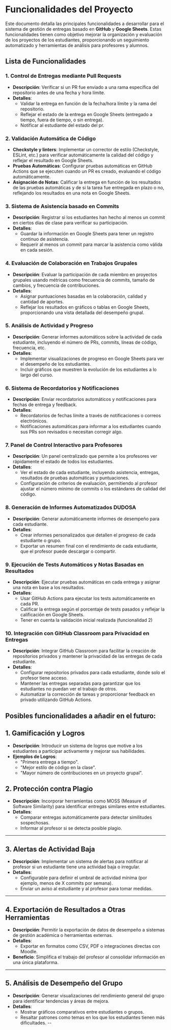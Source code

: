# Funcionalidades del Proyecto

Este documento detalla las principales funcionalidades a desarrollar para el sistema de gestión de entregas basado en **GitHub** y **Google Sheets**. Estas funcionalidades tienen como objetivo mejorar la organización y evaluación de los proyectos de los estudiantes, proporcionando un seguimiento automatizado y herramientas de análisis para profesores y alumnos.

## Lista de Funcionalidades

### 1. Control de Entregas mediante Pull Requests
   - **Descripción**: Verificar si un PR fue enviado a una rama específica del repositorio antes de una fecha y hora límite.
   - **Detalles**:
     - Validar la entrega en función de la fecha/hora límite y la rama del repositorio.
     - Reflejar el estado de la entrega en Google Sheets (entregado a tiempo, fuera de tiempo, o sin entrega).
     - Notificar al estudiante del estado del pr.

### 2. Validación Automática de Código
   - **Checkstyle y linters**: Implementar un corrector de estilo (Checkstyle, ESLint, etc.) para verificar automáticamente la calidad del código y reflejar el resultado en Google Sheets.
   - **Pruebas Automáticas**: Configurar pruebas automáticas en GitHub Actions que se ejecuten cuando un PR es creado, evaluando el código automáticamente.
   - **Asignación de Notas**: Calificar la entrega en función de los resultados de las pruebas automáticas y de si la tarea fue entregada en plazo o no, reflejando los resultados en una nota en Google Sheets.

### 3. Sistema de Asistencia basado en Commits
   - **Descripción**: Registrar si los estudiantes han hecho al menos un commit en ciertos días de clase para verificar su participación.
   - **Detalles**:
     - Guardar la información en Google Sheets para tener un registro continuo de asistencia.
     - Requerir al menos un commit para marcar la asistencia como válida en cada sesión.

### 4. Evaluación de Colaboración en Trabajos Grupales
   - **Descripción**: Evaluar la participación de cada miembro en proyectos grupales usando métricas como frecuencia de commits, tamaño de cambios, y frecuencia de contribuciones.
   - **Detalles**:
     - Asignar puntuaciones basadas en la colaboración, calidad y cantidad de aportes.
     - Reflejar los resultados en gráficos o tablas en Google Sheets, proporcionando una vista detallada del desempeño grupal.

### 5. Análisis de Actividad y Progreso
   - **Descripción**: Generar informes automáticos sobre la actividad de cada estudiante, incluyendo el número de PRs, commits, líneas de código, frecuencia, etc.
   - **Detalles**:
     - Implementar visualizaciones de progreso en Google Sheets para ver el desempeño de los estudiantes.
     - Incluir gráficos que muestren la evolución de los estudiantes a lo largo del curso.

### 6. Sistema de Recordatorios y Notificaciones
   - **Descripción**: Enviar recordatorios automáticos y notificaciones para fechas de entrega y feedback.
   - **Detalles**:
     - Recordatorios de fechas límite a través de notificaciones o correos electrónicos.
     - Notificaciones automáticas para informar a los estudiantes cuando sus PRs son revisados o necesitan corregir algo.

### 7. Panel de Control Interactivo para Profesores
   - **Descripción**: Un panel centralizado que permite a los profesores ver rápidamente el estado de todos los estudiantes.
   - **Detalles**:
     - Ver el estado de cada estudiante, incluyendo asistencia, entregas, resultados de pruebas automáticas y puntuaciones.
     - Configuración de criterios de evaluación, permitiendo al profesor ajustar el número mínimo de commits o los estándares de calidad del código.

### 8. Generación de Informes Automatizados DUDOSA
   - **Descripción**: Generar automáticamente informes de desempeño para cada estudiante.
   - **Detalles**:
     - Crear informes personalizados que detallen el progreso de cada estudiante o grupo.
     - Exportar un resumen final con el rendimiento de cada estudiante, que el profesor puede descargar o compartir.

### 9. Ejecución de Tests Automáticos y Notas Basadas en Resultados
   - **Descripción**: Ejecutar pruebas automáticas en cada entrega y asignar una nota en base a los resultados.
   - **Detalles**:
     - Usar GitHub Actions para ejecutar los tests automáticamente en cada PR.
     - Calificar la entrega según el porcentaje de tests pasados y reflejar la calificación en Google Sheets.
     - Tener en cuenta la validación inicial realizada (funcionalidad 2)

### 10. Integración con GitHub Classroom para Privacidad en Entregas
   - **Descripción**: Integrar GitHub Classroom para facilitar la creación de repositorios privados y mantener la privacidad de las entregas de cada estudiante.
   - **Detalles**:
     - Configurar repositorios privados para cada estudiante, donde solo el profesor tiene acceso.
     - Mantener las entregas separadas para garantizar que los estudiantes no puedan ver el trabajo de otros.
     - Automatizar la corrección de tareas y proporcionar feedback en privado utilizando GitHub Actions.
    
## Posibles funcionalidades a añadir en el futuro:

## 1. **Gamificación y Logros**
   - **Descripción**: Introducir un sistema de logros que motive a los estudiantes a participar activamente y mejorar sus habilidades.
   - **Ejemplos de Logros**:
     - "Primera entrega a tiempo".
     - "Mejor estilo de código en la clase".
     - "Mayor número de contribuciones en un proyecto grupal".

## 2. **Protección contra Plagio**
   - **Descripción**: Incorporar herramientas como MOSS (Measure of Software Similarity) para identificar entregas similares entre estudiantes.
   - **Detalles**:
     - Comparar entregas automáticamente para detectar similitudes sospechosas.
     - Informar al profesor si se detecta posible plagio.

---


## 3. **Alertas de Actividad Baja**
   - **Descripción**: Implementar un sistema de alertas para notificar al profesor si un estudiante tiene una actividad baja o irregular.
   - **Detalles**:
     - Configurable para definir el umbral de actividad mínima (por ejemplo, menos de X commits por semana).
     - Enviar un aviso al estudiante y al profesor para tomar medidas.
---


## 4. **Exportación de Resultados a Otras Herramientas**
   - **Descripción**: Permitir la exportación de datos de desempeño a sistemas de gestión académica o herramientas externas.
   - **Detalles**:
     - Exportar en formatos como CSV, PDF o integraciones directas con Moodle.
   - **Beneficio**: Simplifica el trabajo del profesor al consolidar información en una única plataforma.

---
## 5. **Análisis de Desempeño del Grupo**
   - **Descripción**: Generar visualizaciones del rendimiento general del grupo para identificar tendencias y áreas de mejora.
   - **Detalles**:
     - Mostrar gráficos comparativos entre estudiantes o grupos.
     - Resaltar patrones como temas en los que los estudiantes tienen más dificultades.
--





